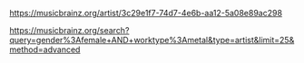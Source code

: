 https://musicbrainz.org/artist/3c29e1f7-74d7-4e6b-aa12-5a08e89ac298

https://musicbrainz.org/search?query=gender%3Afemale+AND+worktype%3Ametal&type=artist&limit=25&method=advanced